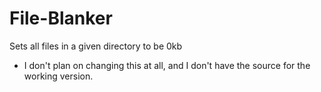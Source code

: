 # File-Blanker
Sets all files in a given directory to be 0kb
* I don't plan on changing this at all, and I don't have the source for the working version.
